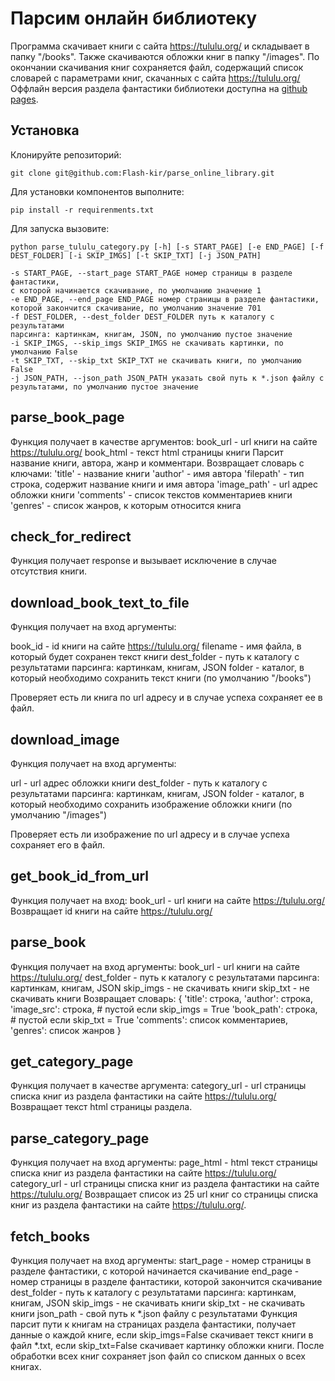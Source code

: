 # Парсим онлайн библиотеку

Программа скачивает книги с сайта https://tululu.org/ и складывает в папку "/books".
Также скачиваются обложки книг в папку "/images". По окончании скачивания книг сохраняется файл, содержащий список словарей с параметрами книг, скачанных с сайта https://tululu.org/
Оффлайн версия раздела фантастики библиотеки доступна на [github pages](https://flash-kir.github.io/parse_online_library/pages/index1.html).

## Установка

Клонируйте репозиторий:

    git clone git@github.com:Flash-kir/parse_online_library.git

Для установки компонентов выполните:

    pip install -r requirenments.txt

Для запуска вызовите:

    python parse_tululu_category.py [-h] [-s START_PAGE] [-e END_PAGE] [-f DEST_FOLDER] [-i SKIP_IMGS] [-t SKIP_TXT] [-j JSON_PATH]

    -s START_PAGE, --start_page START_PAGE номер страницы в разделе фантастики, 
    с которой начинается скачивание, по умолчанию значение 1
    -e END_PAGE, --end_page END_PAGE номер страницы в разделе фантастики, 
    которой закончится скачивание, по умолчанию значение 701
    -f DEST_FOLDER, --dest_folder DEST_FOLDER путь к каталогу с результатами 
    парсинга: картинкам, книгам, JSON, по умолчанию пустое значение
    -i SKIP_IMGS, --skip_imgs SKIP_IMGS не скачивать картинки, по умолчанию False
    -t SKIP_TXT, --skip_txt SKIP_TXT не скачивать книги, по умолчанию False
    -j JSON_PATH, --json_path JSON_PATH указать свой путь к *.json файлу с результатами, по умолчанию пустое значение

## parse_book_page

Функция получает в качестве аргументов: 
book_url - url книги на сайте https://tululu.org/ 
book_html - текст html страницы книги
Парсит название книги, автора, жанр и комментари.
Возвращает словарь c ключами:
'title' - название книги
'author' - имя автора
'filepath' - тип строка, содержит название книги и имя автора
'image_path' - url адрес обложки книги
'comments' - список текстов комментариев книги
'genres' - список жанров, к которым относится книга

## check_for_redirect

Функция получает response и вызывает исключение в случае отсутствия книги.

## download_book_text_to_file

Функция получает на вход аргументы:

book_id - id книги на сайте https://tululu.org/
filename - имя файла, в который будет сохранен текст книги
dest_folder - путь к каталогу с результатами парсинга: картинкам, книгам, JSON
folder - каталог, в который необходимо сохранить текст книги (по умолчанию "/books")

Проверяет есть ли книга по url адресу и в случае успеха сохраняет ее в файл.

## download_image

Функция получает на вход аргументы:

url - url адрес обложки книги
dest_folder - путь к каталогу с результатами парсинга: картинкам, книгам, JSON
folder - каталог, в который необходимо сохранить изображение обложки книги (по умолчанию "/images")

Проверяет есть ли изображение по url адресу и в случае успеха сохраняет его в файл.

## get_book_id_from_url

Функция получает на вход:
book_url - url книги на сайте https://tululu.org/
Возвращает id книги на сайте https://tululu.org/

## parse_book

Функция получает на вход аргументы:
book_url - url книги на сайте https://tululu.org/
dest_folder - путь к каталогу с результатами парсинга: картинкам, книгам, JSON
skip_imgs - не скачивать книги
skip_txt - не скачивать книги
Возвращает словарь:
    {
        'title': строка,
        'author': строка,
        'image_src': строка, # пустой если skip_imgs = True
        'book_path': строка, # пустой если skip_txt = True
        'comments': список комментариев,
        'genres': список жанров
    }

## get_category_page

Функция получает в качестве аргумента:
category_url - url страницы списка книг из раздела фантастики на сайте https://tululu.org/
Возвращает текст html страницы раздела.

## parse_category_page

Функция получает на вход аргументы:
page_html - html текст страницы списка книг из раздела фантастики на сайте https://tululu.org/
category_url - url страницы списка книг из раздела фантастики на сайте https://tululu.org/
Возвращает список из 25 url книг со страницы списка книг из раздела фантастики на сайте https://tululu.org/.

## fetch_books

Функция получает на вход аргументы:
start_page - номер страницы в разделе фантастики, с которой начинается скачивание
end_page - номер страницы в разделе фантастики, которой закончится скачивание
dest_folder - путь к каталогу с результатами парсинга: картинкам, книгам, JSON
skip_imgs - не скачивать книги
skip_txt - не скачивать книги
json_path - свой путь к *.json файлу с результатами
Функция парсит пути к книгам на страницах раздела фантастики, получает данные о
каждой книге, если skip_imgs=False скачивает текст книги в файл *.txt, если 
skip_txt=False скачивает картинку обложки книги.
После обработки всех книг сохраняет json файл со списком данных о всех книгах.
